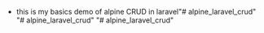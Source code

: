 - this is my basics demo of alpine CRUD in laravel"# alpine_laravel_crud" 
"# alpine_laravel_crud" 
"# alpine_laravel_crud" 

